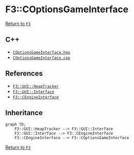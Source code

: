 # F3::COptionsGameInterface

[Return to `F3`](/docs/F3.md)

## C++

- [`COptionsGameInterface.hpp`](/c++/include/COptionsGameInterface.hpp)
- [`COptionsGameInterface.cpp`](/c++/source/COptionsGameInterface.cpp)

## References

- [`F3::GUI::HeapTracker`](/docs/F3/GUI/HeapTracker.md)
- [`F3::GUI::Interface`](/docs/F3/GUI/Interface.md)
- [`F3::CEngineInterface`](/docs/F3/CEngineInterface.md)

## Inheritance

```mermaid
graph TD;
    F3::GUI::HeapTracker --> F3::GUI::Interface
    F3::GUI::Interface --> F3::CEngineInterface
    F3::CEngineInterface --> F3::COptionsGameInterface
```

[Return to `F3`](/docs/F3.md)